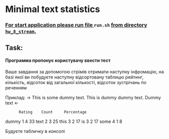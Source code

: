 # Minimal text statistics #
### <u> For start application please run file </u> `run.sh` <u> from directory `hw_8_stream`. </u> ###
## Task: ##
#### Программа пропонує користувачу ввести тест

Ваше завдання за допомогою стрімів отримати наступну інфромацію, на базі якої ви побудуєте наступну відсортовану таблицю
рейтинг, кількість, відсоток від загальної кількості, відсоток зустрічань по реченням

Приклад:
-> This is some dummy text. This is dummy dummy text. Dummy text
<-

          Rating    Count     Percentage
dummy     1         4         33
text      2         3         25
this      3         2         17
is        3         2         17
some      4         1         8

Будуєтe табличку в консолі

####